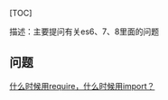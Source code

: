 [TOC]

描述：主要提问有关es6、7、8里面的问题

## 问题

[什么时候用require，什么时候用import？](https://blog.csdn.net/kingAn123/article/details/89291372)

